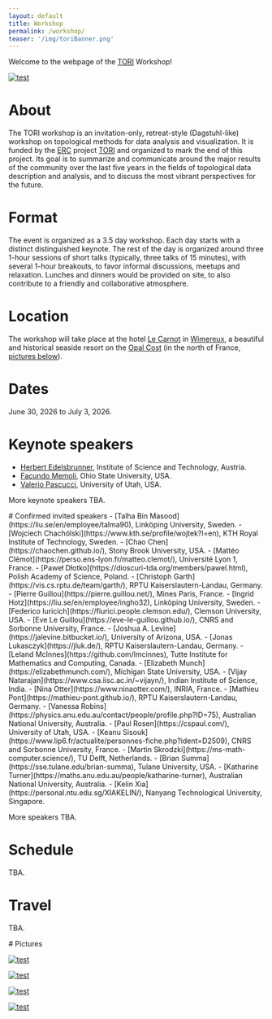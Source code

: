 ```yaml
---
layout: default
title: Workshop
permalink: /workshop/
teaser: '/img/toriBanner.png'
---
```


Welcome to the webpage of the [TORI](https://erc-tori.github.io/) Workshop!

[![test](https://upload.wikimedia.org/wikipedia/commons/thumb/6/6c/Wimereux_estuaire.jpg/800px-Wimereux_estuaire.jpg?20140310224706)](https://upload.wikimedia.org/wikipedia/commons/thumb/6/6c/Wimereux_estuaire.jpg/800px-Wimereux_estuaire.jpg?20140310224706)

# About
The TORI workshop is an invitation-only, retreat-style (Dagstuhl-like) workshop on topological methods for data analysis and visualization. It is funded by the [ERC](https://erc.europa.eu/) project [TORI](https://erc-tori.github.io/) and organized to mark the end of this project. Its goal is to summarize and communicate around the major results of the community over the last five years in the fields of topological data description and analysis, and to discuss the most vibrant perspectives for the future.

# Format
The event is organized as a 3.5 day workshop. Each day starts with a distinct distinguished keynote.
The rest of the day is organized around three 1-hour sessions of short talks (typically, three talks of 15 minutes), with several 1-hour breakouts, to favor informal discussions, meetups and relaxation.
Lunches and dinners would be provided on site, to also contribute to a friendly and collaborative atmosphere.

# Location

The workshop will take place 
at the hotel [Le Carnot](https://www.lecarnotwimereux.com/en/)
in [Wimereux](https://en.wikipedia.org/wiki/Wimereux), a beautiful and historical seaside resort 
on the [Opal Cost](https://en.wikipedia.org/wiki/C%C3%B4te_d%27Opale)
(in the north of France, <a href='../workshop/index.html#pictures'>pictures below</a>).

# Dates
June 30, 2026 to July 3, 2026.

# Keynote speakers
- [Herbert Edelsbrunner](https://pub.ista.ac.at/~edels/),  Institute of Science and Technology, Austria. 
- [Facundo Memoli](https://facundo-memoli.org/), Ohio State University, USA.
- [Valerio Pascucci](https://www.sci.utah.edu/people/pascucci), University of Utah, USA.

More keynote speakers TBA.

<a name="invited">
# Confirmed invited speakers
- [Talha Bin Masood](https://liu.se/en/employee/talma90), Linköping University, Sweden.
- [Wojciech Chachólski](https://www.kth.se/profile/wojtek?l=en), KTH Royal Institute of Technology, Sweden. 
- [Chao Chen](https://chaochen.github.io/), Stony Brook University, USA.
- [Mattéo Clémot](https://perso.ens-lyon.fr/matteo.clemot/), Université Lyon 1, France. 
- [Paweł Dłotko](https://dioscuri-tda.org/members/pawel.html), Polish Academy of Science, Poland.
- [Christoph Garth](https://vis.cs.rptu.de/team/garth/), RPTU Kaiserslautern-Landau, Germany.
- [Pierre Guillou](https://pierre.guillou.net/), Mines Paris, France.
- [Ingrid Hotz](https://liu.se/en/employee/ingho32), Linköping University, Sweden.
- [Federico Iuricich](https://fiurici.people.clemson.edu/), Clemson University, USA.
- [Eve Le Guillou](https://eve-le-guillou.github.io/), CNRS and Sorbonne University, France.
- [Joshua A. Levine](https://jalevine.bitbucket.io/), University of Arizona, USA.
- [Jonas Lukasczyk](https://jluk.de/), RPTU Kaiserslautern-Landau, Germany.
- [Leland McInnes](https://github.com/lmcinnes), Tutte Institute for Mathematics and Computing, Canada.
- [Elizabeth Munch](https://elizabethmunch.com/), Michigan State University, USA.
- [Vijay Natarajan](https://www.csa.iisc.ac.in/~vijayn/), Indian Institute of Science, India.
- [Nina Otter](https://www.ninaotter.com/), INRIA, France.
- [Mathieu Pont](https://mathieu-pont.github.io/), RPTU Kaiserslautern-Landau, Germany.
- [Vanessa Robins](https://physics.anu.edu.au/contact/people/profile.php?ID=75), Australian National University, Australia.
- [Paul Rosen](https://cspaul.com/), University of Utah, USA.
- [Keanu Sisouk](https://www.lip6.fr/actualite/personnes-fiche.php?ident=D2509), CNRS and Sorbonne University, France.
- [Martin Skrodzki](https://ms-math-computer.science/), TU Delft, Netherlands.
- [Brian Summa](https://sse.tulane.edu/brian-summa), Tulane University, USA.
- [Katharine Turner](https://maths.anu.edu.au/people/katharine-turner), Australian National University, Australia.
- [Kelin Xia](https://personal.ntu.edu.sg/XIAKELIN/), Nanyang Technological University, Singapore.

More speakers TBA.

# Schedule 
TBA.

# Travel
TBA.

<a name="pictures">
# Pictures


[![test](https://upload.wikimedia.org/wikipedia/commons/thumb/a/a2/Cap_Blanc-Nez.jpg/800px-Cap_Blanc-Nez.jpg?20190602152204)](https://upload.wikimedia.org/wikipedia/commons/thumb/a/a2/Cap_Blanc-Nez.jpg/800px-Cap_Blanc-Nez.jpg?20190602152204)

[![test](https://upload.wikimedia.org/wikipedia/commons/thumb/f/fe/FranceGrisNez2Dover.jpg/800px-FranceGrisNez2Dover.jpg?20171021091959)](https://upload.wikimedia.org/wikipedia/commons/thumb/f/fe/FranceGrisNez2Dover.jpg/800px-FranceGrisNez2Dover.jpg?20171021091959)

[![test](https://upload.wikimedia.org/wikipedia/commons/thumb/2/29/LL_49_-_WIMEREUX_-_La_Rue_Carnot.JPG/800px-LL_49_-_WIMEREUX_-_La_Rue_Carnot.JPG?20121203063917)](https://upload.wikimedia.org/wikipedia/commons/thumb/2/29/LL_49_-_WIMEREUX_-_La_Rue_Carnot.JPG/800px-LL_49_-_WIMEREUX_-_La_Rue_Carnot.JPG?20121203063917)

[![test](https://upload.wikimedia.org/wikipedia/commons/thumb/d/db/0_Digue_Promenade_Michel_Hamiot_-_Wimereux.JPG/800px-0_Digue_Promenade_Michel_Hamiot_-_Wimereux.JPG?20140327131419)](https://upload.wikimedia.org/wikipedia/commons/thumb/d/db/0_Digue_Promenade_Michel_Hamiot_-_Wimereux.JPG/800px-0_Digue_Promenade_Michel_Hamiot_-_Wimereux.JPG?20140327131419)


